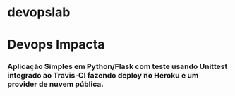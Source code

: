 # devopslab
# Devops Impacta
### Aplicação Simples em  Python/Flask com teste usando Unittest integrado ao Travis-CI fazendo deploy no Heroku e um provider de nuvem pública.
